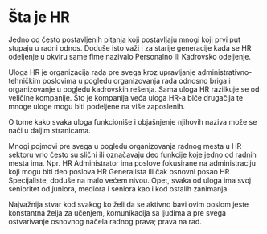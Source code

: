 # Šta je HR

Jedno od često postavljenih pitanja koji postavljaju mnogi koji prvi put stupaju u radni odnos. Doduše isto važi i za starije generacije kada se HR odeljenje u okviru same fime nazivalo Personalno ili Kadrovsko odeljenje.

Uloga HR je organizacija rada pre svega kroz upravljanje administrativno-tehničkim poslovima u pogledu organizovanja rada odnosno briga i organizovanje u pogledu kadrovskih rešenja. Sama uloga HR razilkuje se od veličine kompanije. Što je kompanija veća uloga HR-a biće drugačija te mnoge uloge mogu biti podeljene na više zaposlenih.

O tome kako svaka uloga funkcioniše i objašnjenje njihovih naziva može se naći u daljim stranicama. 

Mnogi pojmovi pre svega u pogledu organizovanja radnog mesta u HR sektoru vrlo često su slični ili označavaju deo funkcije koje jedno od radnih mesta ima. Npr. HR Administrator ima poslove fokusirane na administraciju koji mogu biti deo poslova HR Generalista ili čak osnovni posao HR Specijaliste, doduše na malo većem nivou. Opet, svaka od uloga ima svoj senioritet od juniora, mediora i seniora kao i kod ostalih zanimanja. 

Najvažnija stvar kod svakog ko želi da se aktivno bavi ovim poslom jeste konstantna želja za učenjem, komunikacija sa ljudima a pre svega ostvarivanje osnovnog načela  radnog prava; prava na rad. 




